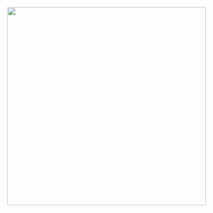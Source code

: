 <p align="center"> 
<img  src="https://github.com/kubratorun/job-platform/assets/55465014/3e15cd5b-464b-4563-afa0-8eb22a60f43b" height="450rem">

</p>

